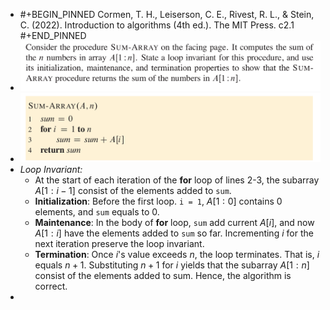 - #+BEGIN_PINNED
  Cormen, T. H., Leiserson, C. E., Rivest, R. L., & Stein, C. (2022). Introduction to algorithms (4th ed.). The MIT Press. c2.1
  #+END_PINNED
- ![image.png](../assets/image_1670212148589_0.png)
- ![image.png](../assets/image_1670212169918_0.png)
- *Loop Invariant:*
	- At the start of each iteration of the **for** loop of lines 2-3, the subarray $A[1:i-1]$ consist of the elements added to `sum`.
	- **Initialization**: Before the first loop.  `i = 1`, $A[1: 0]$ contains 0 elements, and `sum` equals to 0.
	- **Maintenance**: In the body of **for** loop, `sum` add current $A[i]$, and now $A[1: i]$  have the elements added to `sum` so far. Incrementing $i$ for the next iteration preserve the loop invariant.
	- **Termination**: Once $i$'s value exceeds $n$, the loop terminates. That is, $i$ equals $n+1$. Substituting $n+1$ for $i$ yields that the subarray $A[1:n]$ consist of the elements added to sum.  Hence, the algorithm is correct.
-